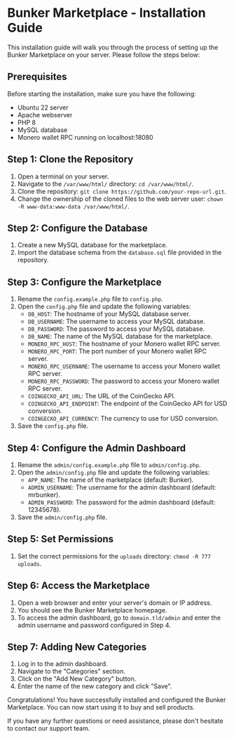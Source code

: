 # Bunker Marketplace - Installation Guide

This installation guide will walk you through the process of setting up the Bunker Marketplace on your server. Please follow the steps below:

## Prerequisites

Before starting the installation, make sure you have the following:

- Ubuntu 22 server
- Apache webserver
- PHP 8
- MySQL database
- Monero wallet RPC running on localhost:18080

## Step 1: Clone the Repository

1. Open a terminal on your server.
2. Navigate to the `/var/www/html/` directory: `cd /var/www/html/`.
3. Clone the repository: `git clone https://github.com/your-repo-url.git`.
4. Change the ownership of the cloned files to the web server user: `chown -R www-data:www-data /var/www/html/`.

## Step 2: Configure the Database

1. Create a new MySQL database for the marketplace.
2. Import the database schema from the `database.sql` file provided in the repository.

## Step 3: Configure the Marketplace

1. Rename the `config.example.php` file to `config.php`.
2. Open the `config.php` file and update the following variables:
   - `DB_HOST`: The hostname of your MySQL database server.
   - `DB_USERNAME`: The username to access your MySQL database.
   - `DB_PASSWORD`: The password to access your MySQL database.
   - `DB_NAME`: The name of the MySQL database for the marketplace.
   - `MONERO_RPC_HOST`: The hostname of your Monero wallet RPC server.
   - `MONERO_RPC_PORT`: The port number of your Monero wallet RPC server.
   - `MONERO_RPC_USERNAME`: The username to access your Monero wallet RPC server.
   - `MONERO_RPC_PASSWORD`: The password to access your Monero wallet RPC server.
   - `COINGECKO_API_URL`: The URL of the CoinGecko API.
   - `COINGECKO_API_ENDPOINT`: The endpoint of the CoinGecko API for USD conversion.
   - `COINGECKO_API_CURRENCY`: The currency to use for USD conversion.
3. Save the `config.php` file.

## Step 4: Configure the Admin Dashboard

1. Rename the `admin/config.example.php` file to `admin/config.php`.
2. Open the `admin/config.php` file and update the following variables:
   - `APP_NAME`: The name of the marketplace (default: Bunker).
   - `ADMIN_USERNAME`: The username for the admin dashboard (default: mrbunker).
   - `ADMIN_PASSWORD`: The password for the admin dashboard (default: 12345678).
3. Save the `admin/config.php` file.

## Step 5: Set Permissions

1. Set the correct permissions for the `uploads` directory: `chmod -R 777 uploads`.

## Step 6: Access the Marketplace

1. Open a web browser and enter your server's domain or IP address.
2. You should see the Bunker Marketplace homepage.
3. To access the admin dashboard, go to `domain.tld/admin` and enter the admin username and password configured in Step 4.

## Step 7: Adding New Categories

1. Log in to the admin dashboard.
2. Navigate to the "Categories" section.
3. Click on the "Add New Category" button.
4. Enter the name of the new category and click "Save".

Congratulations! You have successfully installed and configured the Bunker Marketplace. You can now start using it to buy and sell products.

If you have any further questions or need assistance, please don't hesitate to contact our support team.